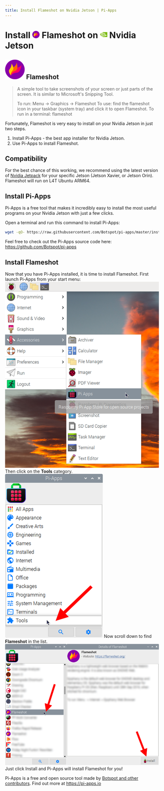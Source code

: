 ```yaml
---
title: Install Flameshot on Nvidia Jetson | Pi-Apps
---
```

<div class="simple-install-content content">

# Install <img src="/img/app-icons/Flameshot/icon-64.png" height=24> Flameshot on <img src=/img/other-icons/nvidia-icon.svg height=24> Nvidia Jetson

## <img src="/img/app-icons/Flameshot/icon-64.png"> Flameshot
> A simple tool to take screenshots of your screen or just parts of the screen. It is similar to Microsoft's Snipping Tool.
> 
> To run: Menu -> Graphics -> Flameshot
> To use: find the flameshot icon in your taskbar (system tray) and click it to open Flameshot.
> To run in a terminal: flameshot

Fortunately, Flameshot is very easy to install on your Nvidia Jetson in just two steps.
1. Install Pi-Apps - the best app installer for Nvidia Jetson.
2. Use Pi-Apps to install Flameshot.
</div>
<div class="simple-install-content content">

## Compatibility
For the best chance of this working, we recommend using the latest version of [Nvidia Jetpack](https://developer.nvidia.com/embedded/jetpack-archive) for your specific Jetson (Jetson Xavier, or Jetson Orin).
Flameshot will run on L4T Ubuntu ARM64.
</div>
<div class="simple-install-content content">

## Install Pi-Apps

Pi-Apps is a free tool that makes it incredibly easy to install the most useful programs on your Nvidia Jetson with just a few clicks.

Open a terminal and run this command to install Pi-Apps:
```bash
wget -qO- https://raw.githubusercontent.com/Botspot/pi-apps/master/install | bash
```
Feel free to check out the Pi-Apps source code here: https://github.com/Botspot/pi-apps
</div>
<div class="simple-install-content content">

## Install Flameshot

Now that you have Pi-Apps installed, it is time to install Flameshot.
First launch Pi-Apps from your start menu:
<img src="/img/start-menu.png">
Then click on the <b>Tools</b> category.
<img src="/img/category-selections/Tools.png">
Now scroll down to find <b>Flameshot</b> in the list.
<img src="/img/app-icons/Flameshot/app-selection.png">
Just click Install and Pi-Apps will install Flameshot for you!
</div>
<div class="simple-install-content content">

Pi-Apps is a free and open source tool made by [Botspot and other contributors](/about/#contributors). Find out more at https://pi-apps.io
</div>
